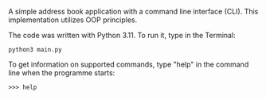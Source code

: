 A simple address book application with a command line interface (CLI). This implementation utilizes OOP principles.

The code was written with Python 3.11. To run it, type in the Terminal:

    python3 main.py

To get information on supported commands, type "help" in the command line when the programme starts:

    >>> help
